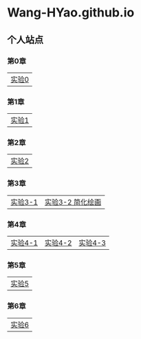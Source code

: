 # Wang-HYao.github.io

## 个人站点
### 第0章

|    | 
| ---- |
|[实验0](201812213502005.png)|

### 第1章

|    | 
| ---- |
|[实验1](shiyan1/index.html)|

### 第2章

|    | 
| ---- |
|[实验2](shiyan2/work_a.html)|

### 第3章

|    |    | 
| ---- | ---- |
|[实验3-1](shiyan3/demos/chap3-demo-3.html)|[实验3-2 简化绘画](shiyan3/demos/chap3-demo-4.html)|

### 第4章

|    |    |    |
| ---- | ---- | ---- |
|[实验4-1](shiyan4/html/lab04_a.html)|[实验4-2](shiyan4/html/lab04_b.html)|[实验4-3](shiyan4/html/lab.html)|

### 第5章

|    | 
| ---- |
|[实验5](lab/lab05/lab05_a.html)|

### 第6章

|    | 
| ---- |
|[实验6](shiyan6/index.html)|
